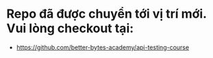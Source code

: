# Repo đã được chuyển tới vị trí mới. Vui lòng checkout tại:
- https://github.com/better-bytes-academy/api-testing-course